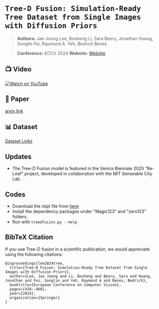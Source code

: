 # `Tree-D Fusion: Simulation-Ready Tree Dataset from Single Images with Diffusion Priors`

> **Authors:** Jae Joong Lee, Bosheng Li, Sara Beery, Jonathan Huang, Songlin Fei, Raymond A. Yeh, Bedrich Benes

> **Conference:** ECCV 2024
> **Website:** [Website](https://www.jaejoonglee.com/treedfusion/)
 ## 📺 Video
 [![Watch on YouTube](https://img.youtube.com/vi/SQzMkt3bt0E/0.jpg)](https://youtu.be/SQzMkt3bt0E)

## 📄 Paper
  [arxiv link](https://arxiv.org/pdf/2407.10330)

## 📊 Dataset
 [Dataset Links](https://docs.google.com/spreadsheets/d/1W2xhP3hEiiUtf04lgmUmrB9TUgtVy84WZT19kOmu31U/edit?gid=0#gid=0)

## Updates
* The Tree-D Fusion model is featured in the Venice Biennale 2025 “Re-Leaf” project, developed in collaboration with the MIT Senseable City Lab. 


## Codes
* Download the ckpt file from [here](https://drive.google.com/file/d/1tHWbX-TdkS4JCg6MrUu-BAUDjPDTaMyQ/view?usp=drive_link)
* Install the dependency packages under "Magic123" and "zero123" folders.
* Run with `treedfusion.py --help`
## BibTeX Citation

If you use Tree-D fusion in a scientific publication, we would appreciate using the following citations:

```
@inproceedings{lee2024tree,
  title={Tree-D Fusion: Simulation-Ready Tree Dataset from Single Images with Diffusion Priors},
  author={Lee, Jae Joong and Li, Bosheng and Beery, Sara and Huang, Jonathan and Fei, Songlin and Yeh, Raymond A and Benes, Bedrich},
  booktitle={European Conference on Computer Vision},
  pages={439--460},
  year={2024},
  organization={Springer}
}
```
